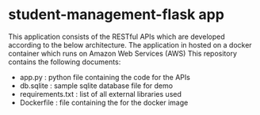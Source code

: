 # student-management-flask app
This application consists of the RESTful APIs which are developed according to the below architecture. The application in hosted on a docker container which runs on Amazon Web Services (AWS)
This repository contains the following documents:

* app.py : python file containing the code for the APIs
* db.sqlite : sample sqlite database file for demo
* requirements.txt : list of all external libraries used
* Dockerfile : file containing the  for the docker image
